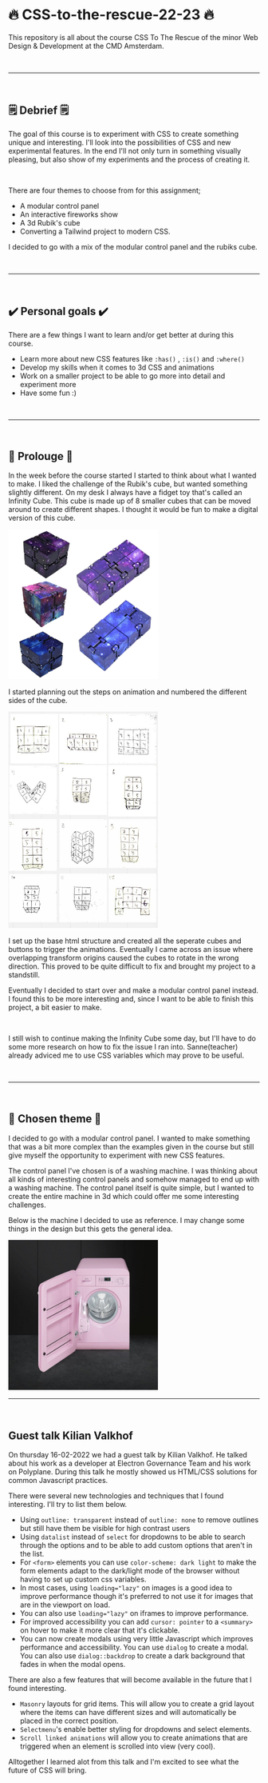 # 🔥 CSS-to-the-rescue-22-23 🔥

This repository is all about the course CSS To The Rescue of the minor Web Design & Development at the CMD Amsterdam. 

<br>
<hr>
<br>

## 🗒️ Debrief 🗒️

The goal of this course is to experiment with CSS to create something unique and interesting. I'll look into the possibilities of CSS and new experimental features. In the end I'll not only turn in something visually pleasing, but also show of my experiments and the process of creating it.

<br>

There are four themes to choose from for this assignment;

- A modular control panel
- An interactive fireworks show
- A 3d Rubik's cube
- Converting a Tailwind project to modern CSS.

I decided to go with a mix of the modular control panel and the rubiks cube.

<br>
<hr>
<br>

## ✔️ Personal goals ✔️

There are a few things I want to learn and/or get better at during this course.

- Learn more about new CSS features like `:has()` , `:is()` and `:where()` 
- Develop my skills when it comes to 3d CSS and animations
- Work on a smaller project to be able to go more into detail and experiment more
- Have some fun :)

<br>
<hr>
<br>

## 🤔 Prolouge 🤔

In the week before the course started I started to think about what I wanted to make. I liked the challenge of the Rubik's cube, but wanted something slightly different. On my desk I always have a fidget toy that's called an Infinity Cube. This cube is made up of 8 smaller cubes that can be moved around to create different shapes. I thought it would be fun to make a digital version of this cube.

<img src="images-readme/infinity-cube.webp" alt="Infinity Cube" width="300">

<br>

I started planning out the steps on animation and numbered the different sides of the cube.

<img src="images-readme/infinity-cube-sketches.jpg" alt="Infinity Cube Sketches" width="300">

<br>

I set up the base html structure and created all the seperate cubes and buttons to trigger the animations.
Eventually I came across an issue where overlapping transform origins caused the cubes to rotate in the wrong direction. This proved to be quite difficult to fix and brought my project to a standstill.

Eventually I decided to start over and make a modular control panel instead. I found this to be more interesting and, since I want to be able to finish this project, a bit easier to make. 

<br>

I still wish to continue making the Infinity Cube some day, but I'll have to do some more research on how to fix the issue I ran into. Sanne(teacher) already adviced me to use CSS variables which may prove to be useful.


<br>
<hr>
<br>

## 👚 Chosen theme 👚

I decided to go with a modular control panel. I wanted to make something that was a bit more complex than the examples given in the course but still give myself the opportunity to experiment with new CSS features.  

The control panel I've chosen is of a washing machine. I was thinking about all kinds of interesting control panels and somehow managed to end up with a washing machine. The control panel itself is quite simple, but I wanted to create the entire machine in 3d which could offer me some interesting challenges.

Below is the machine I decided to use as reference. I may change some things in the design but this gets the general idea.

<img src="images-readme/washing-machine-ref.jpg" alt="Washing Machine" width="300">

<br>
<hr>
<br>

## Guest talk Kilian Valkhof

On thursday 16-02-2022 we had a guest talk by Kilian Valkhof. He talked about his work as a developer at Electron Governance Team and his work on Polyplane. During this talk he mostly showed us HTML/CSS solutions for common Javascript practices.

There were several new technologies and techniques that I found interesting. I'll try to list them below.

- Using `outline: transparent` instead of `outline: none` to remove outlines but still have them be visible for high contrast users
- Using `datalist` instead of `select` for dropdowns to be able to search through the options and to be able to add custom options that aren't in the list.
- For `<form>` elements you can use `color-scheme: dark light` to make the form elements adapt to the dark/light mode of the browser without having to set up custom css variables.
- In most cases, using `loading="lazy"` on images is a good idea to improve performance though it's preferred to not use it for images that are in the viewport on load.
- You can also use `loading="lazy"` on iframes to improve performance.
- For improved accessibility you can add `cursor: pointer` to a `<summary>` on hover to make it more clear that it's clickable.
- You can now create modals using very little Javascript which improves performance and accessibility. You can use `dialog` to create a modal. You can also use `dialog::backdrop` to create a dark background that fades in when the modal opens.

There are also a few features that will become available in the future that I found interesting.

- `Masonry` layouts for grid items. This will allow you to create a grid layout where the items can have different sizes and will automatically be placed in the correct position.
- `Selectmenu`'s enable better styling for dropdowns and select elements.
- `Scroll linked animations` will allow you to create animations that are triggered when an element is scrolled into view (very cool).

Alltogether I learned alot from this talk and I'm excited to see what the future of CSS will bring.